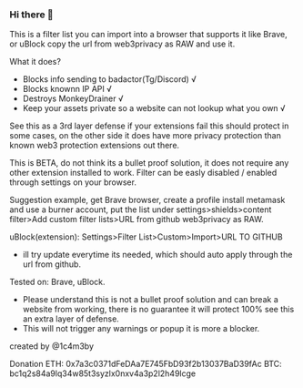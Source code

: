 ### Hi there 👋

This is a filter list you can import into a browser that supports it like Brave, or uBlock
copy the url from web3privacy as RAW and use it.

What it does?

- Blocks info sending to badactor(Tg/Discord) √
- Blocks knownn IP API  √
- Destroys MonkeyDrainer √
- Keep your assets private so a website can not lookup what you own √

See this as a 3rd layer defense if your extensions fail this should protect in some cases, on the other side it does have more privacy protection
than known web3 protection extensions out there.

This is BETA, do not think its a bullet proof solution, it does not require any other extension installed to work.
Filter can be easly disabled / enabled through settings on your browser.

Suggestion example, get Brave browser, create a profile install metamask and use a burner account, 
put the list under settings>shields>content filter>Add custom filter lists>URL from github web3privacy as RAW.

uBlock(extension): Settings>Filter List>Custom>Import>URL TO GITHUB

- ill try update everytime its needed, which should auto apply through the url from github.

Tested on: Brave, uBlock.

- Please understand this is not a bullet proof solution and can break a website from working, there is no guarantee it will protect 100%
see this an extra layer of defense.
- This will not trigger any warnings or popup it is more a blocker.


created by @1c4m3by

Donation
ETH:
0x7a3c0371dFeDAa7E745FbD93f2b13037BaD39fAc
BTC:
bc1q2s84a9lq34w85t3syzlx0nxv4a3p2l2h49lcge
